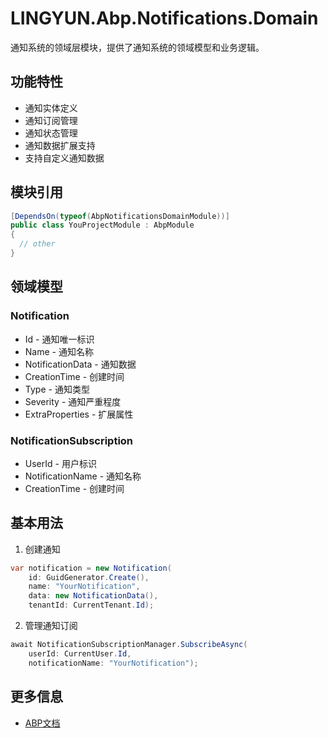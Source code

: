 # LINGYUN.Abp.Notifications.Domain

通知系统的领域层模块，提供了通知系统的领域模型和业务逻辑。

## 功能特性

* 通知实体定义
* 通知订阅管理
* 通知状态管理
* 通知数据扩展支持
* 支持自定义通知数据

## 模块引用

```csharp
[DependsOn(typeof(AbpNotificationsDomainModule))]
public class YouProjectModule : AbpModule
{
  // other
}
```

## 领域模型

### Notification

* Id - 通知唯一标识
* Name - 通知名称
* NotificationData - 通知数据
* CreationTime - 创建时间
* Type - 通知类型
* Severity - 通知严重程度
* ExtraProperties - 扩展属性

### NotificationSubscription

* UserId - 用户标识
* NotificationName - 通知名称
* CreationTime - 创建时间

## 基本用法

1. 创建通知
```csharp
var notification = new Notification(
    id: GuidGenerator.Create(),
    name: "YourNotification",
    data: new NotificationData(),
    tenantId: CurrentTenant.Id);
```

2. 管理通知订阅
```csharp
await NotificationSubscriptionManager.SubscribeAsync(
    userId: CurrentUser.Id,
    notificationName: "YourNotification");
```

## 更多信息

* [ABP文档](https://docs.abp.io)
